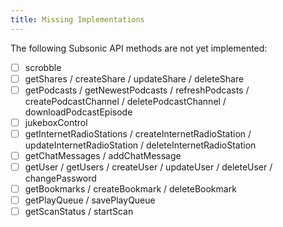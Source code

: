 ```yaml
---
title: Missing Implementations
---
```


The following Subsonic API methods are not yet implemented:

- [ ] scrobble
- [ ] getShares / createShare / updateShare / deleteShare
- [ ] getPodcasts / getNewestPodcasts / refreshPodcasts / createPodcastChannel / deletePodcastChannel / downloadPodcastEpisode
- [ ] jukeboxControl
- [ ] getInternetRadioStations / createInternetRadioStation / updateInternetRadioStation / deleteInternetRadioStation
- [ ] getChatMessages / addChatMessage
- [ ] getUser / getUsers / createUser / updateUser / deleteUser / changePassword
- [ ] getBookmarks / createBookmark / deleteBookmark
- [ ] getPlayQueue / savePlayQueue
- [ ] getScanStatus / startScan

